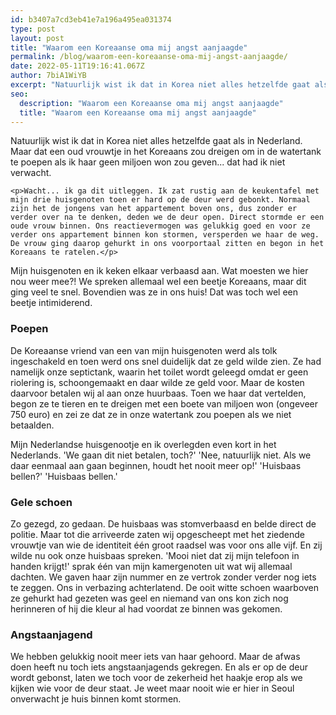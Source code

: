 ```yaml
---
id: b3407a7cd3eb41e7a196a495ea031374
type: post
layout: post
title: "Waarom een Koreaanse oma mij angst aanjaagde"
permalink: /blog/waarom-een-koreaanse-oma-mij-angst-aanjaagde/
date: 2022-05-11T19:16:41.067Z
author: 7biA1WiYB
excerpt: "Natuurlijk wist ik dat in Korea niet alles hetzelfde gaat als in Nederland. Maar dat een oud vrouwtje in het Koreaans zou dreigen om in de watertank te poepen als ik haar geen miljoen won zou geven... dat had ik niet verwacht.   "
seo:
  description: "Waarom een Koreaanse oma mij angst aanjaagde"
  title: "Waarom een Koreaanse oma mij angst aanjaagde"
---
```

Natuurlijk wist ik dat in Korea niet alles hetzelfde gaat als in Nederland. Maar dat een oud vrouwtje in het Koreaans zou dreigen om in de watertank te poepen als ik haar geen miljoen won zou geven... dat had ik niet verwacht.   

    <p>Wacht... ik ga dit uitleggen. Ik zat rustig aan de keukentafel met mijn drie huisgenoten toen er hard op de deur werd gebonkt. Normaal zijn het de jongens van het appartement boven ons, dus zonder er verder over na te denken, deden we de deur open. Direct stormde er een oude vrouw binnen. Ons reactievermogen was gelukkig goed en voor ze verder ons appartement binnen kon stormen, versperden we haar de weg. De vrouw ging daarop gehurkt in ons voorportaal zitten en begon in het Koreaans te ratelen.</p>
<p>Mijn huisgenoten en ik keken elkaar verbaasd aan. Wat moesten we hier nou weer mee?! We spreken allemaal wel een beetje Koreaans, maar dit ging veel te snel. Bovendien was ze in ons huis! Dat was toch wel een beetje intimiderend.</p>
<h3>Poepen </h3>
<p>De Koreaanse vriend van een van mijn huisgenoten werd als tolk ingeschakeld en toen werd ons snel duidelijk dat ze geld wilde zien. Ze had namelijk onze septictank, waarin het toilet wordt geleegd omdat er geen riolering is, schoongemaakt en daar wilde ze geld voor. Maar de kosten daarvoor betalen wij al aan onze huurbaas. Toen we haar dat vertelden, begon ze te tieren en te dreigen met een boete van miljoen won (ongeveer 750 euro) en zei ze dat ze in onze watertank zou poepen als we niet betaalden.</p>
<p>Mijn Nederlandse huisgenootje en ik overlegden even kort in het Nederlands. 'We gaan dit niet betalen, toch?' 'Nee, natuurlijk niet. Als we daar eenmaal aan gaan beginnen, houdt het nooit meer op!' 'Huisbaas bellen?' 'Huisbaas bellen.'</p>
<h3>Gele schoen </h3>
<p>Zo gezegd, zo gedaan. De huisbaas was stomverbaasd en belde direct de politie. Maar tot die arriveerde zaten wij opgescheept met het ziedende vrouwtje van wie de identiteit één groot raadsel was voor ons alle vijf. En zij wilde nu ook onze huisbaas spreken. 'Mooi niet dat zij mijn telefoon in handen krijgt!' sprak één van mijn kamergenoten uit wat wij allemaal dachten. We gaven haar zijn nummer en ze vertrok zonder verder nog iets te zeggen. Ons in verbazing achterlatend. De ooit witte schoen waarboven ze gehurkt had gezeten was geel en niemand van ons kon zich nog herinneren of hij die kleur al had voordat ze binnen was gekomen.</p>
<h3>Angstaanjagend </h3>
<p>We hebben gelukkig nooit meer iets van haar gehoord. Maar de afwas doen heeft nu toch iets angstaanjagends gekregen. En als er op de deur wordt gebonst, laten we toch voor de zekerheid het haakje erop als we kijken wie voor de deur staat. Je weet maar nooit wie er hier in Seoul onverwacht je huis binnen komt stormen. </p>  
